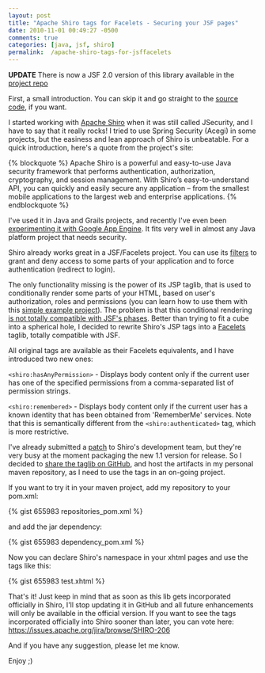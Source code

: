 ```yaml
---
layout: post
title: "Apache Shiro tags for Facelets - Securing your JSF pages"
date: 2010-11-01 00:49:27 -0500
comments: true
categories: [java, jsf, shiro]
permalink: 	/apache-shiro-tags-for-jsffacelets
---
```

**UPDATE** There is now a JSF 2.0 version of this library available in the
[project repo](http://github.com/deluan/shiro-faces)

First, a small introduction. You can skip it and go straight to the
[source code](http://github.com/deluan/shiro-faces), if you want.

I started working with [Apache Shiro](http://shiro.apache.org/) when it was still called JSecurity, and I have to
say that it really rocks! I tried to use Spring Security (Acegi) in some projects, but the easiness and lean approach
of Shiro is unbeatable. For a quick introduction, here's a quote from the project's site:

{% blockquote %}
Apache Shiro is a powerful and easy-to-use Java security framework that performs authentication, authorization, cryptography, and session management.
With Shiro’s easy-to-understand API, you can quickly and easily secure any application – from the smallest mobile applications to the largest web and enterprise applications.
{% endblockquote %}
<!-- more -->

I've used it in Java and Grails projects, and recently I've even been
[experimenting it with Google App Engine](https://code.google.com/p/shiro-gae). It fits very well in almost any Java
platform project that needs security.

Shiro already works great in a JSF/Facelets project. You can use its [filters](http://shiro.apache.org/web.html) to
grant and deny access to some parts of your application and to force authentication (redirect to login).

The only functionality missing is the power of its JSP taglib, that is used to conditionally render some parts of
your HTML, based on user's authorization, roles and permissions (you can learn how to use them with this
[simple example project](http://svn.apache.org/repos/asf/shiro/trunk/samples/web/)). The problem is that this
conditional rendering [is not totally compatible with JSF's phases](http://www.devx.com/Java/Article/21020/1954).
Better than trying to fit a cube into a spherical hole, I decided to rewrite Shiro's JSP tags into a
[Facelets](http://en.wikipedia.org/wiki/Facelets) taglib, totally compatible with JSF.

All original tags are available as their Facelets equivalents, and I have introduced two new ones:

`<shiro:hasAnyPermission>` - Displays body content only if the current user has one of the specified permissions from
a comma-separated list of permission strings.

`<shiro:remembered>` - Displays body content only if the current user has a known identity that has been obtained from
'RememberMe' services. Note that this is semantically different from the `<shiro:authenticated>` tag, which is more restrictive.

I've already submitted a [patch](https://issues.apache.org/jira/browse/SHIRO-206) to Shiro's development team, but
they're very busy at the moment packaging the new 1.1 version for release. So I decided to
[share the taglib on GitHub](http://deluan.github.com/shiro-faces), and host the artifacts in my personal maven
repository, as I need to use the tags in an on-going project.

If you want to try it in your maven project, add my repository to your pom.xml:

{% gist 655983 repositories_pom.xml %}

and add the jar dependency:

{% gist 655983 dependency_pom.xml %}

Now you can declare Shiro's namespace in your xhtml pages and use the tags like this:

{% gist 655983 test.xhtml %}

That's it! Just keep in mind that as soon as this lib gets incorporated officially in Shiro, I'll stop updating it
in GitHub and all future enhancements will only be available in the official version. If you want to see the tags
incorporated officially into Shiro sooner than later, you can vote here: https://issues.apache.org/jira/browse/SHIRO-206

And if you have any suggestion, please let me know.

Enjoy ;)
